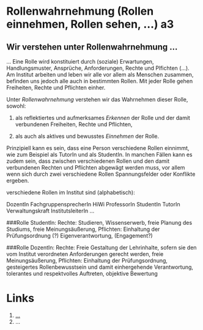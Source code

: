 <!---
   NAME - The NAME of this project is:
ethos

  FILE - The FILENAME of the current file is:
/a3.md

  CREATION - This project was CREATED on:
2017-01-28-16:15:00 UTC

  MODIFICATION - This project was last MODIFIED on:
2017-01-28-16:15:00 UTC

  VERSION - The current VERSION of this project is:
<git-commit-hash>-2017-01-28-16:15:00 UTC

  CREATOR(S) - This project was CREATED by:
Michael Czechowski, Martin Maga

  CONTACT - You can CONTACT the creator(s) or developer(s) of this project at:
E-Mail: mail@martinmaga.de

  COPYRIGHT - The COPYRIGHT holder of this project is:
COPYRIGHT (c) 2016 Martin Maga

  LICENSE - This project is LICENSED under the following license:
Martin Maga 2016 CC BY-SA 4.0 https://creativecommons.org

  SUBFILE – This is a SUBFILE! For more INFORMATION on this project go to:
/README.md
--->

# Rollenwahrnehmung (Rollen einnehmen, Rollen sehen, …) a3
## Wir verstehen unter Rollenwahrnehmung …
…
Eine Rolle wird konstituiert durch (soziale) Erwartungen, Handlungsmuster, Ansprüche, Anforderungen, Rechte und Plfichten (...). Am Institut arbeiten und leben wir alle vor allem als Menschen zusammen, befinden uns jedoch alle auch in bestimmten Rollen.
Mit jeder Rolle gehen Freiheiten, Rechte und Pflichten einher.

Unter *Rollenwahrnehmung* verstehen wir das Wahrnehmen dieser Rolle, sowohl:

1. als reflektiertes und aufmerksames *Erkennen* der Rolle und der damit verbundenen Freiheiten, Rechte und Pflichten,

2. als auch als aktives und bewusstes *Einnehmen* der Rolle.

Prinzipiell kann es sein, dass eine Person verschiedene Rollen einnimmt, wie zum Beispiel als TutorIn und als StudentIn. In manchen Fällen kann es zudem sein, dass zwischen verschiedenen Rollen und den damit verbundenen Rechten und Pflichten abgewägt werden muss, vor allem wenn sich durch zwei verschiedene Rollen Spannungsfelder oder Konflikte ergeben.

verschiedene Rollen im Institut sind (alphabetisch):

DozentIn
FachgruppensprecherIn
HiWi
ProfessorIn
StudentIn
TutorIn
Verwaltungskraft
InstitutsleiterIn
...


###Rolle StudentIn:
Rechte: Studieren, Wissenserwerb, freie Planung des Studiums, freie Meinungsäußerung,
Pflichten: Einhaltung der Prüfungsordnung (?) Eigenverantwortung, (Engagement?)

###Rolle DozentIn:
Rechte: Freie Gestaltung der Lehrinhalte, sofern sie den vom Institut verordneten Anforderungen gerecht werden, freie Meinungsäußerung,
Pflichten: Einhaltung der Prüfungsordnung, gesteigertes Rollenbewusstsein und damit einhergehende Verantwortung, tolerantes und respektvolles Auftreten, objektive Bewertung



# Links
1. […](…)
2. …
